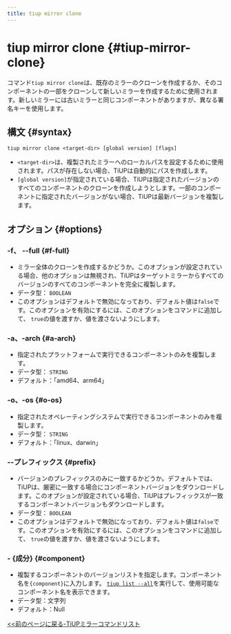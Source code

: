 ```yaml
---
title: tiup mirror clone
---
```


# tiup mirror clone {#tiup-mirror-clone}

コマンド`tiup mirror clone`は、既存のミラーのクローンを作成するか、そのコンポーネントの一部をクローンして新しいミラーを作成するために使用されます。新しいミラーには古いミラーと同じコンポーネントがありますが、異なる署名キーを使用します。

## 構文 {#syntax}

```shell
tiup mirror clone <target-dir> [global version] [flags]
```

-   `<target-dir>`は、複製されたミラーへのローカルパスを設定するために使用されます。パスが存在しない場合、TiUPは自動的にパスを作成します。
-   `[global version]`が指定されている場合、TiUPは指定されたバージョンのすべてのコンポーネントのクローンを作成しようとします。一部のコンポーネントに指定されたバージョンがない場合、TiUPは最新バージョンを複製します。

## オプション {#options}

### -f、 --full {#f-full}

-   ミラー全体のクローンを作成するかどうか。このオプションが設定されている場合、他のオプションは無視され、TiUPはターゲットミラーからすべてのバージョンのすべてのコンポーネントを完全に複製します。
-   データ型： `BOOLEAN`
-   このオプションはデフォルトで無効になっており、デフォルト値は`false`です。このオプションを有効にするには、このオプションをコマンドに追加して、 `true`の値を渡すか、値を渡さないようにします。

### -a、-arch {#a-arch}

-   指定されたプラットフォームで実行できるコンポーネントのみを複製します。
-   データ型： `STRING`
-   デフォルト：「amd64、arm64」

### -o、-os {#o-os}

-   指定されたオペレーティングシステムで実行できるコンポーネントのみを複製します。
-   データ型： `STRING`
-   デフォルト：「linux、darwin」

### --プレフィックス {#prefix}

-   バージョンのプレフィックスのみに一致するかどうか。デフォルトでは、TiUPは、厳密に一致する場合にコンポーネントバージョンをダウンロードします。このオプションが設定されている場合、TiUPはプレフィックスが一致するコンポーネントバージョンもダウンロードします。
-   データ型： `BOOLEAN`
-   このオプションはデフォルトで無効になっており、デフォルト値は`false`です。このオプションを有効にするには、このオプションをコマンドに追加して、 `true`の値を渡すか、値を渡さないようにします。

### - {成分} {#component}

-   複製するコンポーネントのバージョンリストを指定します。コンポーネント名を`{component}`に入力します。 [`tiup list --all`](/tiup/tiup-command-list.md)を実行して、使用可能なコンポーネント名を表示できます。
-   データ型：文字列
-   デフォルト：Null

[&lt;&lt;前のページに戻る-TiUPミラーコマンドリスト](/tiup/tiup-command-mirror.md#command-list)

